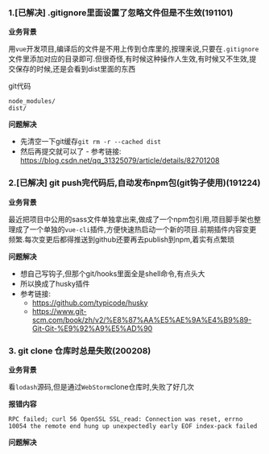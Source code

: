 ### 1.[已解决] .gitignore里面设置了忽略文件但是不生效(191101)

**业务背景**

用`vue`开发项目,编译后的文件是不用上传到仓库里的,按理来说,只要在`.gitignore`文件里添加对应的目录即可.但很奇怪,有时候这种操作人生效,有时候又不生效,提交保存的时候,还是会看到dist里面的东西

git代码
```
node_modules/
dist/
```

**问题解决**

- 先清空一下git缓存`git rm -r --cached dist`
- 然后再提交就可以了 - 参考链接: https://blog.csdn.net/qq_31325079/article/details/82701208

### 2.[已解决] git push完代码后,自动发布npm包(git钩子使用)(191224)

**业务背景**

最近把项目中公用的sass文件单独拿出来,做成了一个npm包引用,项目脚手架也整理成了一个单独的`vue-cli`插件,方便快速热启动一个新的项目.前期插件内容变更频繁.每次变更后都得推送到github还要再去publish到npm,着实有点繁琐

**问题解决**
- 想自己写钩子,但那个git/hooks里面全是shell命令,有点头大
- 所以换成了husky插件
- 参考链接:
  - https://github.com/typicode/husky
  - https://www.git-scm.com/book/zh/v2/%E8%87%AA%E5%AE%9A%E4%B9%89-Git-Git-%E9%92%A9%E5%AD%90


### 3. git clone 仓库时总是失败(200208)

**业务背景**

看`lodash`源码,但是通过`WebStorm`clone仓库时,失败了好几次

**报错内容**

```
RPC failed; curl 56 OpenSSL SSL_read: Connection was reset, errno 10054 the remote end hung up unexpectedly early EOF index-pack failed
```

**问题解决**
